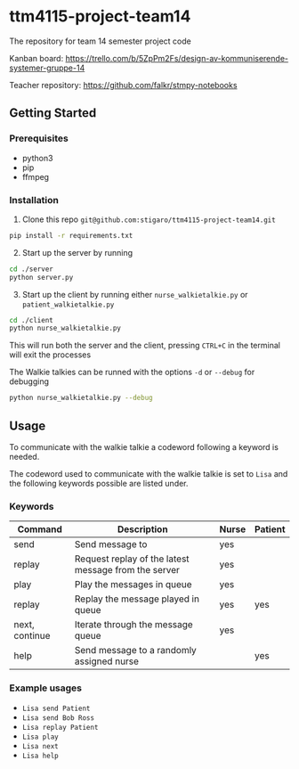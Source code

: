 # ttm4115-project-team14
The repository for team 14 semester project code

Kanban board:
https://trello.com/b/5ZpPm2Fs/design-av-kommuniserende-systemer-gruppe-14

Teacher repository:
https://github.com/falkr/stmpy-notebooks

## Getting Started

### Prerequisites
- python3
- pip
- ffmpeg

### Installation

1. Clone this repo `git@github.com:stigaro/ttm4115-project-team14.git`
```sh
pip install -r requirements.txt
```

2. Start up the server by running
```sh
cd ./server
python server.py
```

3. Start up the client by running either `nurse_walkietalkie.py` or `patient_walkietalkie.py`
```sh
cd ./client
python nurse_walkietalkie.py
```

This will run both the server and the client, pressing `CTRL+C` in the terminal will exit the processes

The Walkie talkies can be runned with the options `-d` or `--debug` for debugging
```sh
python nurse_walkietalkie.py --debug
```

## Usage

To communicate with the walkie talkie a codeword following a keyword is needed.

The codeword used to communicate with the walkie talkie is set to `Lisa` and the following keywords possible are listed under.

### Keywords

| Command        | Description                                          | Nurse | Patient |
|----------------|------------------------------------------------------|-------|---------|
| send <name>    | Send message to <name>                               | yes   |         |
| replay <name>  | Request replay of the latest message from the server | yes   |         |
| play           | Play the messages in queue                           | yes   |         |
| replay         | Replay the message played in queue                   | yes   | yes     |
| next, continue | Iterate through the message queue                    | yes   |         |
| help           | Send message to a randomly assigned nurse            |       | yes     |

### Example usages
- `Lisa send Patient`
- `Lisa send Bob Ross`
- `Lisa replay Patient`
- `Lisa play`
- `Lisa next`
- `Lisa help`
